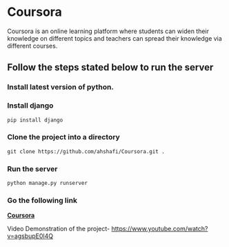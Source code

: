 # Coursora
Coursora is an online learning platform where students can widen their knowledge on different topics and teachers can spread their knowledge via different courses.

## Follow the steps stated below to run the server

### Install latest version of python.

### Install django

    pip install django
    
### Clone the project into a directory
    git clone https://github.com/ahshafi/Coursora.git .
    
### Run the server
    python manage.py runserver

### Go the following link
[<b>Coursora</b>](http://127.0.0.1:8000/coursora/)

Video Demonstration of the project-
https://www.youtube.com/watch?v=agsbupE0l4Q
